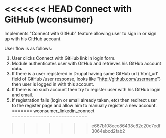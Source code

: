 <<<<<<< HEAD
Connect with GitHub (wconsumer)
========================

Implements "Connect with GitHub" feature allowing user to sign in or sign up with his GitHub account. 

User flow is as follows:

1.  User clicks Connect with GitHub link in login form.
1.  Module authenticates user with GitHub and retrieves his GitHub account data.
1.  If there is a user registered in Drupal having same GitHub url ('html_url' field of GitHub /user response, looks like "http://github.com/username") then user is logged in with this account.
1.  If there is no such account then try to register user with his GitHub login and email.
1.  If registration fails (login or email already taken, etc) then redirect user to the register page and allow him to manually register a new account.
=======
wconsumer_linkedin_connect
==========================
>>>>>>> e667b108ecc86438e82c20e7edf3064ebcd2fab2
